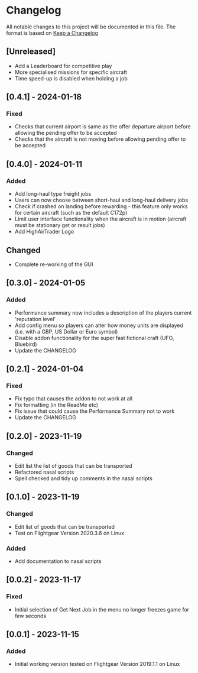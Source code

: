 # Changelog

All notable changes to this project will be documented in this file.
The format is based on [Keep a Changelog](https://keepachangelog.com/en/1.0.0/)

## [Unreleased]

- Add a Leaderboard for competitive play
- More specialised missions for specific aircraft
- Time speed-up is disabled when holding a job


## [0.4.1] - 2024-01-18

### Fixed

- Checks that current airport is same as the offer departure airport before allowing the pending offer to be accepted 
- Checks that the aircraft is not moving before allowing pending offer to be accepted

## [0.4.0] - 2024-01-11

### Added

- Add long-haul type freight jobs
- Users can now choose between short-haul and long-haul delivery jobs
- Check if crashed on landing before rewarding - this feature only works for certain aircraft (such as the default C172p)
- Limit user interface functionality when the aircraft is in motion (aircraft must be stationary get or result jobs)
- Add HighAirTrader Logo

## Changed

- Complete re-working of the GUI

## [0.3.0] - 2024-01-05

### Added

- Performance summary now includes a description of the players current 'reputation level'
- Add config menu so players can alter how money units are displayed (i.e. with a GBP, US Dollar or Euro symbol)
- Disable addon functionality for the super fast fictional craft (UFO, Bluebird)
- Update the CHANGELOG

## [0.2.1] - 2024-01-04

### Fixed

- Fix typo that causes the addon to not work at all
- Fix formatting (in the ReadMe etc)
- Fix issue that could cause the Performance Summary not to work
- Update the CHANGELOG

## [0.2.0] - 2023-11-19

### Changed

- Edit list the list of goods that can be transported
- Refactored nasal scripts
- Spell checked and tidy up comments in the nasal scripts

## [0.1.0] - 2023-11-19

### Changed

- Edit list of goods that can be transported
- Test on Flightgear Version 2020.3.6 on Linux

### Added

- Add documentation to nasal scripts

## [0.0.2] - 2023-11-17

### Fixed

- Initial selection of Get Next Job in the menu no longer freezes game for few seconds

## [0.0.1] - 2023-11-15

### Added

- Initial working version tested on Flightgear Version 2019.1.1 on Linux
